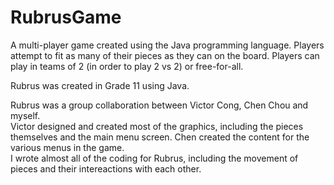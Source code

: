 RubrusGame
==========

A multi-player game created using the Java programming language.  Players attempt to fit as many of their pieces as they 
can on the board.  Players can play in teams of 2 (in order to play 2 vs 2) or free-for-all.  



Rubrus was created in Grade 11 using Java.

Rubrus was a group collaboration between Victor Cong, Chen Chou and myself.  
Victor designed and created most of the graphics, including the pieces themselves and the main menu screen. 
Chen created the content for the various menus in the game.  
I wrote almost all of the coding for Rubrus, including the movement of pieces and their intereactions with each other.
